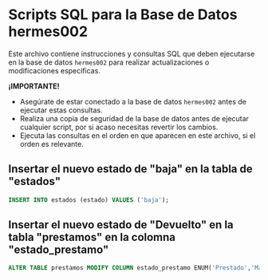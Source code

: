 # Scripts SQL para la Base de Datos hermes002

Este archivo contiene instrucciones y consultas SQL que deben ejecutarse en la base de datos `hermes002` para realizar actualizaciones o modificaciones específicas.

**¡IMPORTANTE!**

* Asegúrate de estar conectado a la base de datos `hermes002` antes de ejecutar estas consultas.
* Realiza una copia de seguridad de la base de datos antes de ejecutar cualquier script, por si acaso necesitas revertir los cambios.
* Ejecuta las consultas en el orden en que aparecen en este archivo, si el orden es relevante.

## Insertar el nuevo estado de "baja" en la tabla de "estados"

```sql
INSERT INTO estados (estado) VALUES ('baja');
```

## Insertar el nuevo estado de "Devuelto" en la tabla "prestamos" en la colomna "estado_prestamo"

```sql
ALTER TABLE prestamos MODIFY COLUMN estado_prestamo ENUM('Prestado','Mantenimiento','Rechazado','Autorizado','Pendiente','Tramite','Disponible','Devuelto') NULL;
```


